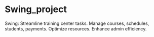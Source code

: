 # Swing_project
Swing: Streamline training center tasks. Manage courses, schedules, students, payments. Optimize resources. Enhance admin efficiency.
